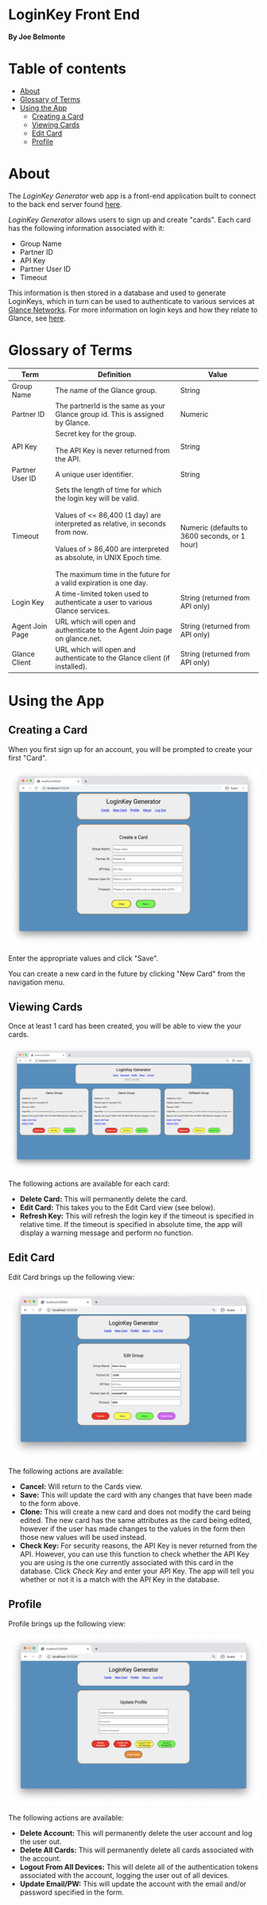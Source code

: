 LoginKey Front End
=====
**By Joe Belmonte**

# Table of contents

- [About](#about)
- [Glossary of Terms](#glossary-of-terms)
- [Using the App](#using-the-app)
  - [Creating a Card](#creating-a-card)
  - [Viewing Cards](#viewing-cards)
  - [Edit Card](#edit-card)
  - [Profile](#profile)

# About

The *LoginKey Generator* web app is a front-end application built to connect to the back end server found [here](https://github.com/joebelmonte/LoginKey-Backend).

*LoginKey Generator* allows users to sign up and create "cards".  Each card has the following information associated with it:

- Group Name
- Partner ID
- API Key
- Partner User ID
- Timeout

This information is then stored in a database and used to generate LoginKeys, which in turn can be used to authenticate to various services at [Glance Networks](https://ww2.glance.net).  For more information on login keys and how they relate to Glance, see [here](https://help.glance.net/integrations/login-key/). 

# Glossary of Terms

| Term            | Definition                                                                                                                                                                                                                                                                                                | Value                                         |
|-----------------|-----------------------------------------------------------------------------------------------------------------------------------------------------------------------------------------------------------------------------------------------------------------------------------------------------------|-----------------------------------------------|
| Group Name      | The name of the Glance group.                                                                                                                                                                                                                                                                             | String                                        |
| Partner ID      | The partnerId is the same as your Glance group id. This is assigned by Glance.                                                                                                                                                                                                                            | Numeric                                       |
| API Key         | Secret key for the group. <br><br>The API Key is never returned from the API.                                                                                                                                                                                                                             | String                                        |
| Partner User ID | A unique user identifier.                                                                                                                                                                                                                                                                                 | String                                        |
| Timeout         | Sets the length of time for which the login key will be valid. <br><br>Values of <= 86,400 (1 day) are interpreted as relative, in seconds from now.<br><br>Values of > 86,400 are interpreted as absolute, in UNIX Epoch time. <br><br>The maximum time in the future for a valid expiration is one day. | Numeric (defaults to 3600 seconds, or 1 hour) |
| Login Key       | A time-limited token used to authenticate a user to various Glance services.                                                                                                                                                                                                                              | String (returned from API only)               |
| Agent Join Page | URL which will open and authenticate to the Agent Join page on glance.net.                                                                                                                                                                                                                                | String (returned from API only)               |
| Glance Client   | URL which will open and authenticate to the Glance client (if installed).                                                                                                                                                                                                                                 | String (returned from API only)               |

# Using the App

## Creating a Card

When you first sign up for an account, you will be prompted to create your first "Card".  

![ScreenShot](/screenshots/new_card.png)

Enter the appropriate values and click "Save".

You can create a new card in the future by clicking "New Card" from the navigation menu.

## Viewing Cards

Once at least 1 card has been created, you will be able to view the your cards.  

![ScreenShot](/screenshots/cards.png)

The following actions are available for each card:

- **Delete Card:** This will permanently delete the card.
- **Edit Card:** This takes you to the Edit Card view (see below).
- **Refresh Key:** This will refresh the login key if the timeout is specified in relative time.  If the timeout is specified in absolute time, the app will display a warning message and perform no function.

## Edit Card

Edit Card brings up the following view:

![ScreenShot](/screenshots/edit_card.png)

The following actions are available:

- **Cancel:** Will return to the Cards view.
- **Save:** This will update the card with any changes that have been made to the form above.
- **Clone:** This will create a new card and does not modify the card being edited.  The new card has the same attributes as the card being edited, however if the user has made changes to the values in the form then those new values will be used instead.
- **Check Key:** For security reasons, the API Key is never returned from the API.  However, you can use this function to check whether the API Key you are using is the one currently associated with this card in the database.  Click *Check Key* and enter your API Key.  The app will tell you whether or not it is a match with the API Key in the database.  

## Profile

Profile brings up the following view:

![ScreenShot](/screenshots/profile.png)

The following actions are available:

- **Delete Account:** This will permanently delete the user account and log the user out.
- **Delete All Cards:** This will permanently delete all cards associated with the account.
- **Logout From All Devices:** This will delete all of the authentication tokens associated with the account, logging the user out of all devices.
- **Update Email/PW:** This will update the account with the email and/or password specified in the form.